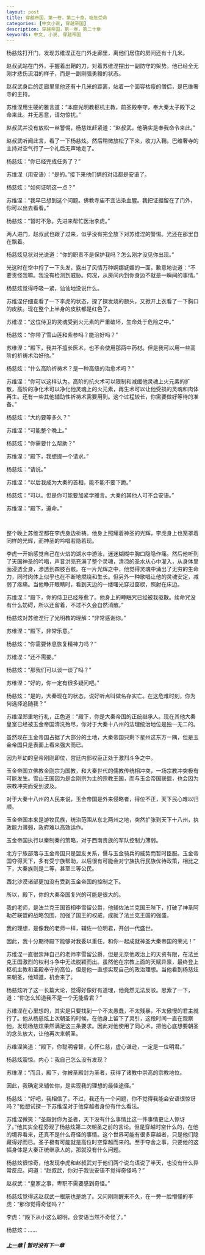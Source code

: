 ```yaml
---
layout: post
title: 穿越帝国，第一卷，第二十章，临危受命
categories: [中文小说, 穿越帝国]
description: 穿越帝国，第一卷，第二十章
keywords: 中文, 小说, 穿越帝国
---
```


杨慈炫打开门，发现苏维涅正在门外走廊里，离他们居住的房间还有十几米。

赵叔武站在门外，手握着出鞘的刀，对着苏维涅摆出一副防守的架势。他已经全无刚才悲伤流泪的样子，而是一副刚强勇毅的状态。

赵叔武身后的走廊里里他还有十几米的距离，站着一个面容枯瘦的僧侣，是巴维奢寺的主持。

苏维涅用生硬的雅言道：“本座光明教枢机主教，前圣殿奉守，奉大秦太子殿下之命来此。并无恶意，请勿惊扰。”

赵叔武并没有放松一丝警惕，杨慈炫赶紧道：“赵叔武，他确实是奉我命令来此。”

赵叔武听闻此言，看了一下杨慈炫。然后稍微放松了下来，收刀入鞘。巴维奢寺的主持对空气行了一个礼后无声地走了。

杨慈炫：“你已经完成任务了？”

苏维涅（用安语）：“是的。”接下来他们俩的对话都是安语了。

杨慈炫：“如何证明这一点？”

苏维涅：“我早已想到这个问题。佛教寺庙不宜沾染血腥。我把证据留在了门外，你可以出去看看。”

杨慈炫：“暂时不急。先进来帮忙医治李虎。”

两人进门，赵叔武也跟了过来，似乎没有完全放下对苏维涅的警惕。光还在那里自在飘着。

杨慈炫见状对光说道：“你的职责不是保护我吗？怎么刚才没见你出现。”

光这时在空中捋了一下头发，露出了风情万种婀娜妩媚的一面，歉意地说道：“不要责怪我嘛。我没有检测到威胁。何况，从房间内到你身边不就是一瞬间的事情。”

杨慈炫觉得呼吸一紧，讪讪地没说什么。

苏维涅仔细查看了一下李虎的状态，探了探发烧的额头，又掀开上衣看了一下胸口的皮肤。现在整个上半身的皮肤都是红色了。

苏维涅：“这位侍卫的灵魂受到火元素的严重破坏，生命处于危险之中。”

杨慈炫：“你带了雪山莲和紫参吗？能治好吗？”

苏维涅：“殿下，我并不擅长医术，也不会使用那两中药材。但是我可以用一些高阶的祈祷术治好他。”

杨慈炫：“什么高阶祈祷术？是一种高级的治愈术吗？”

苏维涅：“你可以这样认为。高阶的抗火术可以限制和减缓他灵魂上火元素的扩散，高阶的净化术可以净化他灵魂上的火元素，再生术可以让他受损的灵魂和肉体再生。还有一些其他辅助性祈祷术需要用到。这个过程较长，你需要做好等待的准备。”

杨慈炫：“大约要等多久？”

苏维涅：“可能整个晚上。”

杨慈炫：“你需要什么帮助？”

苏维涅：“殿下，我想提一个请求。”

杨慈炫：“请说。”

苏维涅：“以后我成为大秦的首相，能不能不要下跪。”

杨慈炫：“可以。但是你可能要加紧学雅言。大秦的其他人可不会安语。”

苏维涅：“殿下，遵命。”

<br>

整个晚上苏维涅都在李虎身边祈祷。他身上照耀着神圣的光辉，李虎身上也笼罩着同样的光辉，而神圣的吟唱若隐若现。

李虎一开始感觉自己在火焰的湖水中游泳，迷迷糊糊中胸口隐隐作痛。然后他听到了天国神圣的吟唱，声音洪亮充满了整个灵魂，清凉的圣水从心中灌入，从身体里面浸透全身，渗透到四肢百骸。在一片光辉之中，他觉得灵魂中涌出了无穷的生命力，同时肉体上似乎也在不断地燃烧和生长。但另外一种歌唱让他的灵魂安定，减弱了疼痛。当他睁开眼睛时，看到天边的一缕曙光穿过窗棂，照射在床边。

苏维涅：“殿下，你的侍卫已经痊愈了。他身上的睡眠咒已经被我驱散。续命咒没有什么妨碍，所以还留着，不过不久会自然消散。”

杨慈炫对苏维涅行了光明教的理解：“非常感谢你。”

苏维涅：“殿下，非常乐意。”

杨慈炫：“你需要休息恢复精神力吗？”

苏维涅：“还不需要。”

杨慈炫：“那我们可以谈一谈了吗？”

苏维涅：“好的，你一定有很多疑问吧。”

杨慈炫：“是的，大秦现在的状态，说好听点叫做名存实亡。在这危难时刻，你为何选择追随我？”

苏维涅郑重地行礼，正色道：“殿下，你是大秦帝国的正统继承人。现在其他大秦皇室已经被玉金帝国清洗殆尽，你对于大秦十八州的法理统治地位是独一无二的。

虽然现在玉金帝国占据了大部分的土地，大秦帝国只剩下星州这东方一隅，但是玉金帝国只是表面上看来强大而已。

因为年幼的皇帝刚刚即位，宫廷内部权臣正处于激烈斗争之中。

玉金帝国立佛教金刚宗为国教，和大秦世代的儒教传统相冲突，一场宗教冲突极有可能发生。雪山王国因为是金刚宗为主的宗教王国，而与玉金帝国联盟，也会因为宗教冲突而受到波及。

对于大秦十八州的人民来说，玉金帝国是外来侵略者，得位不正，天下民心难以归顺。

玉金帝国本来是游牧民族，统治范围从东北两州之地，突然扩张到天下十八州，执政能力薄弱，政府难以高效运作。

玉金帝国执行以秦制秦的策略，对于西南贵族的军队控制力薄弱。

北方宁族部落与玉金帝国只是盟友关系，慑与玉金骑兵的威势而暂时臣服。玉金帝国夺得天下，多有受宁族帮助，以后很有可能会对宁族执行民族优待政策，相比之下，大秦族则是二等，甚至三等公民。

西北沙漠诸部更加没有受到玉金帝国的控制之下。

所以，殿下，你的大秦帝国复兴的可能是很大的。

我的老师，是法兰克王国首相李雪留公爵，他辅佐法兰克国王陛下，打破了神圣阿勒芒联盟的战略包围，加强了国王的权威，成就了法兰克王国的强盛。

我的理想，是像我的老师一样，辅佐一位明君，开创一代盛世。

因此，我十分期待殿下能够对我委以重任，和你一起成就神圣大秦帝国的荣光！”

苏维涅一直很崇拜自己的老师李雪留公爵，但是无奈他政治上的天资有限，在法兰克王国激烈的权利斗争中无法脱颖而出。虽然他在宗教上面的天赋异禀，最终登上枢机主教和圣殿奉守的高位，但是他一直想实现自己的政治理想。当他看到杨慈炫来朝圣，他知道，机会来了。

杨慈炫听了这一长篇大论，觉得好像好有道理，他竟然无法反驳。思索了一下，道：“你怎么知道我不是一个无能昏君？”

苏维涅在心里想的，其实是只要找到一个不太愚蠢，不太残暴，不太傲慢的君主就行了。他从杨慈炫上次朝圣的时候，在他身上留下了灵引，这段时间一直在观察他，发现杨慈炫果然满足这三条要求。因此对他使用了同心术，把他心底想要朝圣的念头放大，让他再次来朝圣。

苏维涅笑道：“殿下，你聪明睿智，心怀仁慈，虚心谦逊，一定是一位明君。”

杨慈炫震惊。内心：我自己怎么没有发现？

苏维涅：“而且，殿下，你被圣殿封为圣者，获得了诸教中崇高的宗教地位。

因此，我确定来辅佐你，是实现我的理想的最佳途径。”

杨慈炫：“好吧，我相信了。不过，我还有一个问题，你不觉得我能会安语很惊讶吗？”他想试探一下苏维涅对于他穿越者身份有什么看法。

苏维涅微笑：“圣殿封你为圣者，天下没有什么事情比这一件事情更让人惊讶了。”他其实全程旁观了杨慈炫第二次朝圣之前的言论。但是穿越时空什么的，在他的境界看来，还真不是什么奇怪的事情。这个世界可能有很多穿越者，只是他们隐藏得好而已。圣子极有可能就是高位时空穿越而来的。至于夺舍之事，只要他的这幅身体是大秦正统继承人的，那就没有什么问题。

杨慈炫很惊奇，他发现李虎和赵叔武对于他们两个说鸟语说了半天，也没有什么异常反应。问道：“赵叔武，你对于我说安语不觉得奇怪吗？”

赵叔武：“皇家之事，卑职不需要感到奇怪。”

杨慈炫觉得这赵叔武一根筋也是绝了。又问刚刚醒来不久，在一旁一脸懵懂的李虎：“那你觉得奇怪吗？”

李虎：“殿下从小这么聪明，会安语当然不奇怪了。”

杨慈炫：……

##### [上一章](/2020/03/19/TimeTravellerEmpire-1-19/) | 暂时没有下一章